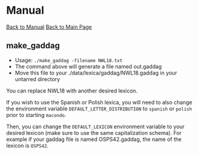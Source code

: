 # Manual

[Back to Manual](/macondo/manual)
[Back to Main Page](/macondo)

## make_gaddag

- Usage: `./make_gaddag -filename NWL18.txt`
- The command above will generate a file named out.gaddag
- Move this file to your ./data/lexica/gaddag/NWL18.gaddag in your untarred directory

You can replace NWL18 with another desired lexicon.

If you wish to use the Spanish or Polish lexica, you will need to also
change the environment variable `DEFAULT_LETTER_DISTRIBUTION` to `spanish`
or `polish` prior to starting `macondo`.

Then, you can change the `DEFAULT_LEXICON` environment variable to your
desired lexicon (make sure to use the same capitalization schema). For
example if your gaddag file is named OSPS42.gaddag, the name of the lexicon
is `OSPS42`.
